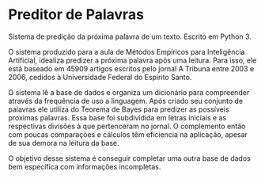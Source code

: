 Preditor de Palavras
====================

Sistema de predição da próxima palavra de um texto. Escrito em Python 3.

O sistema produzido para a aula de Métodos Empíricos para Inteligência Artificial, idealiza predizer a próxima palavra após uma leitura. Para isso, ele está baseado em 45909 artigos escritos pelo jornal A Tribuna entre 2003 e 2006, cedidos à Universidade Federal do Espírito Santo. 

O sistema lê a base de dados e organiza um dicionário para compreender através da frequência de uso a linguagem. Após criado seu conjunto de palavras ele utiliza do Teorema de Bayes para predizer as possíveis proximas palavras. Essa base foi subdividida em letras iniciais e as respectivas divisões à que pertenceram no jornal. O complemento então com poucas comparações e cálculos têm eficiencia na aplicação, apesar de sua demora na leitura da base.

O objetivo desse sistema é conseguir completar uma outra base de dados bem específica com informações incompletas.
